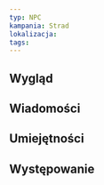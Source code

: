 ```yaml
---
typ: NPC
kampania: Strad
lokalizacja: 
tags: 
---
```


## Wygląd



## Wiadomości



## Umiejętności

## Występowanie





